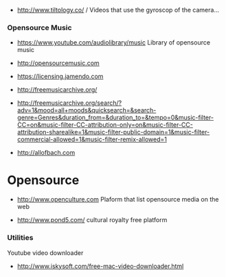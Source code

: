 * http://www.tiltology.co/ / Videos that use the gyroscop of the camera...


### Opensource Music 

* https://www.youtube.com/audiolibrary/music Library of opensource music 
* http://opensourcemusic.com
* https://licensing.jamendo.com
* http://freemusicarchive.org/
* http://freemusicarchive.org/search/?adv=1&mood=all+moods&quicksearch=&search-genre=Genres&duration_from=&duration_to=&tempo=0&music-filter-CC=on&music-filter-CC-attribution-only=on&music-filter-CC-attribution-sharealike=1&music-filter-public-domain=1&music-filter-commercial-allowed=1&music-filter-remix-allowed=1


* http://allofbach.com

# Opensource 

* http://www.openculture.com
Plaform that list opensource media on the web

* http://www.pond5.com/ cultural royalty free platform

### Utilities 

Youtube video downloader
* http://www.iskysoft.com/free-mac-video-downloader.html
